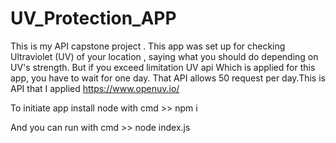 # UV_Protection_APP
This is my  API capstone project  . This app was set up for checking Ultraviolet (UV) of your location , saying what you should do depending on UV's strength.
But if you exceed limitation UV api Which is applied for this app, you have to wait for one day. That API allows 50 request per day.This is API that I 
applied https://www.openuv.io/

To initiate app install node with cmd >> npm i

And you can run with cmd >> node index.js
